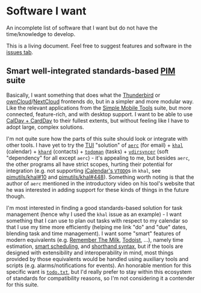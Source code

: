 # Software I want

An incomplete list of software that I want but do not have the time/knowledge to develop.

This is a living document. Feel free to suggest features and software in the [issues tab](https://github.com/themaxdavitt/software-i-want/issues).

## Smart well-integrated standards-based [PIM](https://en.wikipedia.org/wiki/Personal_information_management) suite

Basically, I want something that does what the [Thunderbird](https://www.thunderbird.net) or [ownCloud](https://owncloud.com)/[NextCloud](https://nextcloud.com) frontends do, but in a simpler and more modular way. Like the relevant applications from the [Simple Mobile Tools](https://www.simplemobiletools.com) suite, but more connected, feature-rich, and with desktop support. I want to be able to use [CalDav + CardDav](https://www.calconnect.org/resources/getting-started/caldav-and-carddav) to their fullest extents, but without feeling like I have to adopt large, complex solutions.

I'm not quite sure how the parts of this suite should look or integrate with other tools. I have yet to try the [TUI](https://en.wikipedia.org/wiki/Text-based_user_interface) "solution" of [`aerc`](https://aerc-mail.org/) (for email) + [`khal`](https://lostpackets.de/khal/) (calendar) + [`khard`](https://khard.readthedocs.io) (contacts) + [`todoman`](https://todoman.readthedocs.io) (tasks) + [`vdirsyncer`](http://vdirsyncer.pimutils.org) (soft "dependency" for all except `aerc`) - it's appealing to me, but besides `aerc`, the other programs all have strict scopes, hurting their potential for integration (e.g. not supporting [iCalendar's `VTODO`](https://tools.ietf.org/html/rfc5545#section-3.6.2)s in `khal`, see [pimutils/khal#10](https://github.com/pimutils/khal/issues/10) and [pimutils/khal#448](https://github.com/pimutils/khal/issues/448)). Something worth noting is that the author of `aerc` mentioned in the introductory video on his tool's website that he was interested in adding support for these kinds of things in the future though.

I'm most interested in finding a good standards-based solution for task management (hence why I used the `khal` issue as an example) - I want something that I can use to plan out tasks with respect to my calendar so that I use my time more efficiently (helping me link "do" and "due" dates, blending task and time management). I want some "smart" features of modern equivalents (e.g. [Remember The Milk](https://www.rememberthemilk.com), [Todoist](https://todoist.com), ...), namely time estimation, [smart scheduling](https://web.archive.org/web/20190319214115/https://doist.com/blog/todoist-smart-schedule/), and [shorthand syntax](https://www.rememberthemilk.com/help/answer/basics-smartadd-whatis), but if the tools are designed with extensibility and interoperability in mind, most things provided by those equivalents would be handled using auxiliary tools and scripts (e.g. alarms/notifications for events). An honorable mention for this specific want is [`todo.txt`](http://todotxt.org), but I'd really prefer to stay within this ecosystem of standards for compatibility reasons, so I'm not considering it a contender for this suite.

